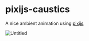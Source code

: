 # pixijs-caustics

A nice ambient animation using [pixijs](https://pixijs.com/)

![Untitled](https://github.com/dtgreene/pixijs-caustics/assets/24302976/b7d1a9d2-65ff-4294-a050-26b503178f67)
